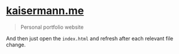# [kaisermann.me](https://kaisermann.me)

> Personal portfolio website

And then just open the `index.html` and refresh after each relevant file change.
